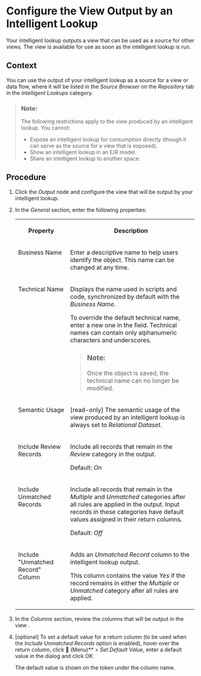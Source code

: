 <!-- loioaa11efbc64ce411d9006562cf03e62f9 -->

<link rel="stylesheet" type="text/css" href="css/sap-icons.css"/>

# Configure the View Output by an Intelligent Lookup

Your intelligent lookup outputs a view that can be used as a source for other views. The view is available for use as soon as the intelligent lookup is run.



## Context

You can use the output of your intelligent lookup as a source for a view or data flow, where it will be listed in the *Source Browser* on the *Repository* tab in the *Intelligent Lookups* category.

> ### Note:  
> The following restrictions apply to the view produced by an intelligent lookup. You cannot:
> 
> -   Expose an intelligent lookup for consumption directly \(though it can serve as the source for a view that is exposed\).
> -   Show an intelligent lookup in an E/R model.
> -   Share an intelligent lookup to another space.



## Procedure

1.  Click the *Output* node and configure the view that will be output by your intelligent lookup.

2.  In the *General* section, enter the following properties:


    <table>
    <tr>
    <th valign="top">

    Property
    
    </th>
    <th valign="top">

    Description
    
    </th>
    </tr>
    <tr>
    <td valign="top">
    
    Business Name 
    
    </td>
    <td valign="top">
    
    Enter a descriptive name to help users identify the object. This name can be changed at any time. 
    
    </td>
    </tr>
    <tr>
    <td valign="top">
    
    Technical Name 
    
    </td>
    <td valign="top">
    
    Displays the name used in scripts and code, synchronized by default with the *Business Name*. 

    To override the default technical name, enter a new one in the field. Technical names can contain only alphanumeric characters and underscores.

    > ### Note:  
    > Once the object is saved, the technical name can no longer be modified.


    
    </td>
    </tr>
    <tr>
    <td valign="top">
    
    Semantic Usage
    
    </td>
    <td valign="top">
    
    \[read-only\] The semantic usage of the view produced by an intelligent lookup is always set to *Relational Dataset*.
    
    </td>
    </tr>
    <tr>
    <td valign="top">
    
    Include Review Records
    
    </td>
    <td valign="top">
    
    Include all records that remain in the *Review* category in the output. 

    Default: *On*
    
    </td>
    </tr>
    <tr>
    <td valign="top">
    
    Include Unmatched Records
    
    </td>
    <td valign="top">
    
    Include all records that remain in the *Multiple* and *Unmatched* categories after all rules are applied in the output. Input records in these categories have default values assigned in their return columns. 

    Default: *Off*
    
    </td>
    </tr>
    <tr>
    <td valign="top">
    
    Include "Unmatched Record" Column
    
    </td>
    <td valign="top">
    
    Adds an *Unmatched Record* column to the intelligent lookup output. 

    This column contains the value *Yes* if the record remains in either the *Multiple* or *Unmatched* category after all rules are applied.
    
    </td>
    </tr>
    </table>
    
3.  In the *Columns* section, review the columns that will be output in the view .

4.  \[optional\] To set a default value for a return column \(to be used when the *Include Unmatched Records* option is enabled\), hover over the return column, click <span class="FPA-icons-V3"></span> \(Menu\)** \> *Set Default Value*, enter a default value in the dialog and click *OK*.

    The default value is shown on the token under the column name.


